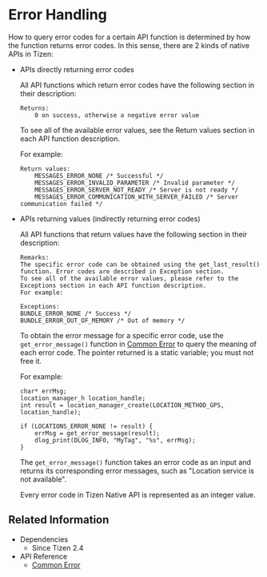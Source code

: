 # Error Handling


How to query error codes for a certain API function is determined by how the function returns error codes. In this sense, there are 2 kinds of native APIs in Tizen:

- APIs directly returning error codes

  All API functions which return error codes have the following section in their description:

  ```
  Returns:
      0 on success, otherwise a negative error value
  ```

  To see all of the available error values, see the Return values section in each API function description.

  For example:

  ```
  Return values:
      MESSAGES_ERROR_NONE /* Successful */
      MESSAGES_ERROR_INVALID_PARAMETER /* Invalid parameter */
      MESSAGES_ERROR_SERVER_NOT_READY /* Server is not ready */
      MESSAGES_ERROR_COMMUNICATION_WITH_SERVER_FAILED /* Server communication failed */
  ```

- APIs returning values (indirectly returning error codes)

  All API functions that return values have the following section in their description:

  ```
  Remarks:
  The specific error code can be obtained using the get_last_result() function. Error codes are described in Exception section.
  To see all of the available error values, please refer to the Exceptions section in each API function description.
  For example:

  Exceptions:
  BUNDLE_ERROR_NONE /* Success */
  BUNDLE_ERROR_OUT_OF_MEMORY /* Out of memory */
  ```

  To obtain the error message for a specific error code, use the `get_error_message()` function in [Common Error](../../api/common/latest/group__CAPI__COMMON__ERROR.html) to query the meaning of each error code. The pointer returned is a static variable; you must not free it.

  For example:

  ```
  char* errMsg;
  location_manager_h location_handle;
  int result = location_manager_create(LOCATION_METHOD_GPS, location_handle);

  if (LOCATIONS_ERROR_NONE != result) {
      errMsg = get_error_message(result);
      dlog_print(DLOG_INFO, "MyTag", "%s", errMsg);
  }
  ```

  The `get_error_message()` function takes an error code as an input and returns its corresponding error messages, such as "Location service is not available".

  Every error code in Tizen Native API is represented as an integer value.

## Related Information
- Dependencies
  - Since Tizen 2.4
- API Reference
  - [Common Error](../../api/common/latest/group__CAPI__COMMON__ERROR.html)
